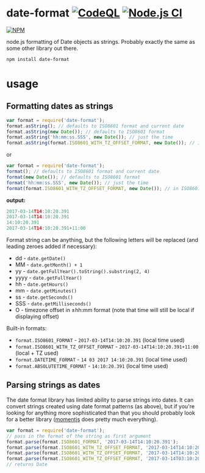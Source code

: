 date-format [![CodeQL](https://github.com/nomiddlename/date-format/actions/workflows/codeql-analysis.yml/badge.svg)](https://github.com/nomiddlename/date-format/actions/workflows/codeql-analysis.yml) [![Node.js CI](https://github.com/nomiddlename/date-format/actions/workflows/node.js.yml/badge.svg)](https://github.com/nomiddlename/date-format/actions/workflows/node.js.yml)
===========

[![NPM](https://nodei.co/npm/date-format.png?downloads=true&downloadRank=true&stars=true)](https://nodei.co/npm/date-format/)

node.js formatting of Date objects as strings. Probably exactly the same as some other library out there.

```sh
npm install date-format
```

usage
=====

Formatting dates as strings
----

```javascript
var format = require('date-format');
format.asString(); // defaults to ISO8601 format and current date
format.asString(new Date()); // defaults to ISO8601 format
format.asString('hh:mm:ss.SSS', new Date()); // just the time
format.asString(format.ISO8601_WITH_TZ_OFFSET_FORMAT, new Date()); // in ISO8601 with timezone
```

or

```javascript
var format = require('date-format');
format(); // defaults to ISO8601 format and current date
format(new Date()); // defaults to ISO8601 format
format('hh:mm:ss.SSS', new Date()); // just the time
format(format.ISO8601_WITH_TZ_OFFSET_FORMAT, new Date()); // in ISO8601 with timezone
```

**output:**

```javascript
2017-03-14T14:10:20.391
2017-03-14T14:10:20.391
14:10:20.391
2017-03-14T14:10:20.391+11:00
```

Format string can be anything, but the following letters will be replaced (and leading zeroes added if necessary):

* dd - `date.getDate()`
* MM - `date.getMonth() + 1`
* yy - `date.getFullYear().toString().substring(2, 4)`
* yyyy - `date.getFullYear()`
* hh - `date.getHours()`
* mm - `date.getMinutes()`
* ss - `date.getSeconds()`
* SSS - `date.getMilliseconds()`
* O - timezone offset in ±hh:mm format (note that time will still be local if displaying offset)

Built-in formats:

* `format.ISO8601_FORMAT` - `2017-03-14T14:10:20.391` (local time used)
* `format.ISO8601_WITH_TZ_OFFSET_FORMAT` - `2017-03-14T14:10:20.391+11:00` (local + TZ used)
* `format.DATETIME_FORMAT` - `14 03 2017 14:10:20.391` (local time used)
* `format.ABSOLUTETIME_FORMAT` - `14:10:20.391` (local time used)

Parsing strings as dates
----
The date format library has limited ability to parse strings into dates. It can convert strings created using date
format patterns (as above), but if you're looking for anything more sophisticated than that you should probably look for
a better library ([momentjs](https://momentjs.com) does pretty much everything).

```javascript
var format = require('date-format');
// pass in the format of the string as first argument
format.parse(format.ISO8601_FORMAT, '2017-03-14T14:10:20.391');
format.parse(format.ISO8601_WITH_TZ_OFFSET_FORMAT, '2017-03-14T14:10:20.391+1100');
format.parse(format.ISO8601_WITH_TZ_OFFSET_FORMAT, '2017-03-14T14:10:20.391+11:00');
format.parse(format.ISO8601_WITH_TZ_OFFSET_FORMAT, '2017-03-14T03:10:20.391Z');
// returns Date
```
